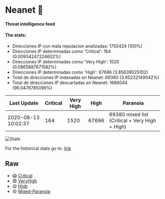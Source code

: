 # Neanet :hocho:
#### Threat intelligence feed
#### The stats:

- Direcciones IP con mala reputacion analizadas: 1755424 (100%)
- Direcciones IP determinadas como 'Critical':  164 (0.00934247224602%)
- Direcciones IP determinadas como 'Very High':  1520 (0.0865887671582%)
- Direcciones IP determinadas como 'High':  67696 (3.85639025102)
- Total de direcciones IP indexadas en Neanet:  69380 (3.95232149042%)
- Total de direcciones IP descartadas en Neanet:  1686044 (96.0476785096%)

| Last Update | Critical | Very High | High | Paranoia |
| --- | --- | --- | --- | --- |
| 2020-08-13 10:02:37 | 164 | 1520 | 67696 | 69380 mixed list (Critical + Very High + High)|

![Stats](https://docs.google.com/spreadsheets/d/e/2PACX-1vSnaNMIXVabIpDJjufMlzH7poXnshF3mgd8Is1g9ytUEzVsP5my4Trn8f-xkoLLQ38xpL3HtmUexLo6/pubchart?oid=501124687&format=image)

For the historical stats go to: [link](/stats.csv)
## Raw
- :scream: [Critical](https://raw.githubusercontent.com/JavaGarcia/Neanet/master/blacklists/neanet_critical.txt)
- :fearful: [VeryHigh](https://raw.githubusercontent.com/JavaGarcia/Neanet/master/blacklists/neanet_veryHigh.txtt)
- :frowning: [High](https://raw.githubusercontent.com/JavaGarcia/Neanet/master/blacklists/neanet_high.txt)
- :dizzy_face: [Mixed-Paranoia](https://raw.githubusercontent.com/JavaGarcia/Neanet/master/blacklists/neanet_all.txt)





















































































































































